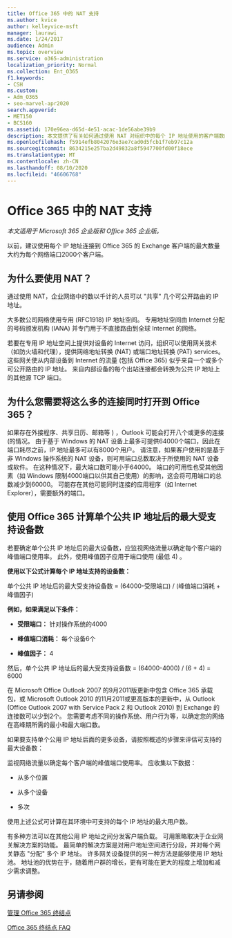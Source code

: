 ```yaml
---
title: Office 365 中的 NAT 支持
ms.author: kvice
author: kelleyvice-msft
manager: laurawi
ms.date: 1/24/2017
audience: Admin
ms.topic: overview
ms.service: o365-administration
localization_priority: Normal
ms.collection: Ent_O365
f1.keywords:
- CSH
ms.custom:
- Adm_O365
- seo-marvel-apr2020
search.appverid:
- MET150
- BCS160
ms.assetid: 170e96ea-d65d-4e51-acac-1de56abe39b9
description: 本文提供了有关如何通过使用 NAT 对组织中的每个 IP 地址使用的客户端数的详细信息。
ms.openlocfilehash: f5914efb8042076e3ae7cad0d5fcb1f7eb97c12a
ms.sourcegitcommit: 8634215e257ba2d49832a8f5947700fd00f18ece
ms.translationtype: MT
ms.contentlocale: zh-CN
ms.lasthandoff: 08/10/2020
ms.locfileid: "46606768"
---
```

# <a name="nat-support-with-office-365"></a>Office 365 中的 NAT 支持

*本文适用于 Microsoft 365 企业版和 Office 365 企业版。*

以前，建议使用每个 IP 地址连接到 Office 365 的 Exchange 客户端的最大数量大约为每个网络端口2000个客户端。
  
## <a name="why-use-nat"></a>为什么要使用 NAT？

通过使用 NAT，企业网络中的数以千计的人员可以 "共享" 几个可公开路由的 IP 地址。
  
大多数公司网络使用专用 (RFC1918) IP 地址空间。 专用地址空间由 Internet 分配的号码颁发机构 (IANA) 并专门用于不直接路由到全球 Internet 的网络。
  
若要在专用 IP 地址空间上提供对设备的 Internet 访问，组织可以使用网关技术（如防火墙和代理），提供网络地址转换 (NAT) 或端口地址转换 (PAT) services。 这些网关使从内部设备到 Internet 的流量 (包括 Office 365) 似乎来自一个或多个可公开路由的 IP 地址。 来自内部设备的每个出站连接都会转换为公共 IP 地址上的其他源 TCP 端口。 
  
## <a name="why-do-you-need-to-have-so-many-connections-open-to-office-365-at-the-same-time"></a>为什么您需要将这么多的连接同时打开到 Office 365？

如果存在外接程序、共享日历、邮箱等 ) ，Outlook 可能会打开八个或更多的连接 (的情况。 由于基于 Windows 的 NAT 设备上最多可提供64000个端口，因此在端口耗尽之前，IP 地址最多可以有8000个用户。 请注意，如果客户使用的是基于非 Windows 操作系统的 NAT 设备，则可用端口总数取决于所使用的 NAT 设备或软件。 在这种情况下，最大端口数可能小于64000。 端口的可用性也受其他因素（如 Windows 限制4000端口以供其自己使用）的影响，这会将可用端口的总数减少到60000。 可能存在其他可能同时连接的应用程序（如 Internet Explorer），需要额外的端口。
  
## <a name="calculating-maximum-supported-devices-behind-a-single-public-ip-address-with-office-365"></a>使用 Office 365 计算单个公共 IP 地址后的最大受支持设备数

若要确定单个公共 IP 地址后的最大设备数，应监视网络流量以确定每个客户端的峰值端口使用率。 此外，使用峰值因子应用于端口使用 (最低 4) 。 
  
 **使用以下公式计算每个 IP 地址支持的设备数：**
  
单个公共 IP 地址后的最大受支持设备数 = (64000-受限端口) / (峰值端口消耗 + 峰值因子) 
  
 **例如，如果满足以下条件：**
  
- **受限端口：** 针对操作系统的4000

- **峰值端口消耗：** 每个设备6个

- **峰值因子：** 4

然后，单个公共 IP 地址后的最大受支持设备数 = (64000-4000) / (6 + 4) = 6000
  
在 Microsoft Office Outlook 2007 的9月2011版更新中包含 Office 365 承载包，或 Microsoft Outlook 2010 的11月2011或更高版本的更新中，从 Outlook (Office Outlook 2007 with Service Pack 2 和 Outlook 2010) 到 Exchange 的连接数可以少到2个。 您需要考虑不同的操作系统、用户行为等，以确定您的网络在高峰期所需的最小和最大端口数。
  
如果要支持单个公用 IP 地址后面的更多设备，请按照概述的步骤来评估可支持的最大设备数：
  
监视网络流量以确定每个客户端的峰值端口使用率。 应收集以下数据：
  
- 从多个位置
    
- 从多个设备
    
- 多次
    
使用上述公式可计算在其环境中可支持的每个 IP 地址的最大用户数。
  
有多种方法可以在其他公用 IP 地址之间分发客户端负载。 可用策略取决于企业网关解决方案的功能。 最简单的解决方案是对用户地址空间进行分段，并对每个网关静态 "分配" 多个 IP 地址。 许多网关设备提供的另一种方法是能够使用 IP 地址池。 地址池的优势在于，随着用户群的增长，更有可能在更大的程度上增加和减少需求调整。
  
## <a name="see-also"></a>另请参阅

[管理 Office 365 终结点](https://support.office.com/article/99cab9d4-ef59-4207-9f2b-3728eb46bf9a)
  
[Office 365 终结点 FAQ](https://support.office.com/article/d4088321-1c89-4b96-9c99-54c75cae2e6d)
